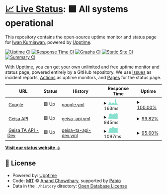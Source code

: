 # [📈 Live Status](https://broo37.github.io/upptime): <!--live status--> **🟩 All systems operational**

This repository contains the open-source uptime monitor and status page for [Iwan Kurniawan](https://broo37.github.io/upptime), powered by [Upptime](https://github.com/upptime/upptime).

[![Uptime CI](https://github.com/broo37/upptime/workflows/Uptime%20CI/badge.svg)](https://github.com/broo37/upptime/actions?query=workflow%3A%22Uptime+CI%22)
[![Response Time CI](https://github.com/broo37/upptime/workflows/Response%20Time%20CI/badge.svg)](https://github.com/broo37/upptime/actions?query=workflow%3A%22Response+Time+CI%22)
[![Graphs CI](https://github.com/broo37/upptime/workflows/Graphs%20CI/badge.svg)](https://github.com/broo37/upptime/actions?query=workflow%3A%22Graphs+CI%22)
[![Static Site CI](https://github.com/broo37/upptime/workflows/Static%20Site%20CI/badge.svg)](https://github.com/broo37/upptime/actions?query=workflow%3A%22Static+Site+CI%22)
[![Summary CI](https://github.com/broo37/upptime/workflows/Summary%20CI/badge.svg)](https://github.com/broo37/upptime/actions?query=workflow%3A%22Summary+CI%22)

With [Upptime](https://upptime.js.org), you can get your own unlimited and free uptime monitor and status page, powered entirely by a GitHub repository. We use [Issues](https://github.com/broo37/upptime/issues) as incident reports, [Actions](https://github.com/broo37/upptime/actions) as uptime monitors, and [Pages](https://broo37.github.io/upptime) for the status page.

<!--start: status pages-->
<!-- This summary is generated by Upptime (https://github.com/upptime/upptime) -->
<!-- Do not edit this manually, your changes will be overwritten -->
<!-- prettier-ignore -->
| URL | Status | History | Response Time | Uptime |
| --- | ------ | ------- | ------------- | ------ |
| <img alt="" src="https://icons.duckduckgo.com/ip3/www.google.com.ico" height="13"> [Google](https://www.google.com) | 🟩 Up | [google.yml](https://github.com/Broo37/upptime/commits/HEAD/history/google.yml) | <details><summary><img alt="Response time graph" src="./graphs/google/response-time-week.png" height="20"> 163ms</summary><br><a href="https://Broo37.github.io/upptime/history/google"><img alt="Response time 111" src="https://img.shields.io/endpoint?url=https%3A%2F%2Fraw.githubusercontent.com%2FBroo37%2Fupptime%2FHEAD%2Fapi%2Fgoogle%2Fresponse-time.json"></a><br><a href="https://Broo37.github.io/upptime/history/google"><img alt="24-hour response time 212" src="https://img.shields.io/endpoint?url=https%3A%2F%2Fraw.githubusercontent.com%2FBroo37%2Fupptime%2FHEAD%2Fapi%2Fgoogle%2Fresponse-time-day.json"></a><br><a href="https://Broo37.github.io/upptime/history/google"><img alt="7-day response time 163" src="https://img.shields.io/endpoint?url=https%3A%2F%2Fraw.githubusercontent.com%2FBroo37%2Fupptime%2FHEAD%2Fapi%2Fgoogle%2Fresponse-time-week.json"></a><br><a href="https://Broo37.github.io/upptime/history/google"><img alt="30-day response time 129" src="https://img.shields.io/endpoint?url=https%3A%2F%2Fraw.githubusercontent.com%2FBroo37%2Fupptime%2FHEAD%2Fapi%2Fgoogle%2Fresponse-time-month.json"></a><br><a href="https://Broo37.github.io/upptime/history/google"><img alt="1-year response time 111" src="https://img.shields.io/endpoint?url=https%3A%2F%2Fraw.githubusercontent.com%2FBroo37%2Fupptime%2FHEAD%2Fapi%2Fgoogle%2Fresponse-time-year.json"></a></details> | <details><summary><a href="https://Broo37.github.io/upptime/history/google">100.00%</a></summary><a href="https://Broo37.github.io/upptime/history/google"><img alt="All-time uptime 100.00%" src="https://img.shields.io/endpoint?url=https%3A%2F%2Fraw.githubusercontent.com%2FBroo37%2Fupptime%2FHEAD%2Fapi%2Fgoogle%2Fuptime.json"></a><br><a href="https://Broo37.github.io/upptime/history/google"><img alt="24-hour uptime 100.00%" src="https://img.shields.io/endpoint?url=https%3A%2F%2Fraw.githubusercontent.com%2FBroo37%2Fupptime%2FHEAD%2Fapi%2Fgoogle%2Fuptime-day.json"></a><br><a href="https://Broo37.github.io/upptime/history/google"><img alt="7-day uptime 100.00%" src="https://img.shields.io/endpoint?url=https%3A%2F%2Fraw.githubusercontent.com%2FBroo37%2Fupptime%2FHEAD%2Fapi%2Fgoogle%2Fuptime-week.json"></a><br><a href="https://Broo37.github.io/upptime/history/google"><img alt="30-day uptime 99.96%" src="https://img.shields.io/endpoint?url=https%3A%2F%2Fraw.githubusercontent.com%2FBroo37%2Fupptime%2FHEAD%2Fapi%2Fgoogle%2Fuptime-month.json"></a><br><a href="https://Broo37.github.io/upptime/history/google"><img alt="1-year uptime 99.99%" src="https://img.shields.io/endpoint?url=https%3A%2F%2Fraw.githubusercontent.com%2FBroo37%2Fupptime%2FHEAD%2Fapi%2Fgoogle%2Fuptime-year.json"></a></details>
| <img alt="" src="https://icons.duckduckgo.com/ip3/api.geisaforce.com.ico" height="13"> [Geisa API](https://api.geisaforce.com) | 🟩 Up | [geisa-api.yml](https://github.com/Broo37/upptime/commits/HEAD/history/geisa-api.yml) | <details><summary><img alt="Response time graph" src="./graphs/geisa-api/response-time-week.png" height="20"> 945ms</summary><br><a href="https://Broo37.github.io/upptime/history/geisa-api"><img alt="Response time 1069" src="https://img.shields.io/endpoint?url=https%3A%2F%2Fraw.githubusercontent.com%2FBroo37%2Fupptime%2FHEAD%2Fapi%2Fgeisa-api%2Fresponse-time.json"></a><br><a href="https://Broo37.github.io/upptime/history/geisa-api"><img alt="24-hour response time 847" src="https://img.shields.io/endpoint?url=https%3A%2F%2Fraw.githubusercontent.com%2FBroo37%2Fupptime%2FHEAD%2Fapi%2Fgeisa-api%2Fresponse-time-day.json"></a><br><a href="https://Broo37.github.io/upptime/history/geisa-api"><img alt="7-day response time 945" src="https://img.shields.io/endpoint?url=https%3A%2F%2Fraw.githubusercontent.com%2FBroo37%2Fupptime%2FHEAD%2Fapi%2Fgeisa-api%2Fresponse-time-week.json"></a><br><a href="https://Broo37.github.io/upptime/history/geisa-api"><img alt="30-day response time 942" src="https://img.shields.io/endpoint?url=https%3A%2F%2Fraw.githubusercontent.com%2FBroo37%2Fupptime%2FHEAD%2Fapi%2Fgeisa-api%2Fresponse-time-month.json"></a><br><a href="https://Broo37.github.io/upptime/history/geisa-api"><img alt="1-year response time 1069" src="https://img.shields.io/endpoint?url=https%3A%2F%2Fraw.githubusercontent.com%2FBroo37%2Fupptime%2FHEAD%2Fapi%2Fgeisa-api%2Fresponse-time-year.json"></a></details> | <details><summary><a href="https://Broo37.github.io/upptime/history/geisa-api">99.82%</a></summary><a href="https://Broo37.github.io/upptime/history/geisa-api"><img alt="All-time uptime 99.98%" src="https://img.shields.io/endpoint?url=https%3A%2F%2Fraw.githubusercontent.com%2FBroo37%2Fupptime%2FHEAD%2Fapi%2Fgeisa-api%2Fuptime.json"></a><br><a href="https://Broo37.github.io/upptime/history/geisa-api"><img alt="24-hour uptime 100.00%" src="https://img.shields.io/endpoint?url=https%3A%2F%2Fraw.githubusercontent.com%2FBroo37%2Fupptime%2FHEAD%2Fapi%2Fgeisa-api%2Fuptime-day.json"></a><br><a href="https://Broo37.github.io/upptime/history/geisa-api"><img alt="7-day uptime 99.82%" src="https://img.shields.io/endpoint?url=https%3A%2F%2Fraw.githubusercontent.com%2FBroo37%2Fupptime%2FHEAD%2Fapi%2Fgeisa-api%2Fuptime-week.json"></a><br><a href="https://Broo37.github.io/upptime/history/geisa-api"><img alt="30-day uptime 99.96%" src="https://img.shields.io/endpoint?url=https%3A%2F%2Fraw.githubusercontent.com%2FBroo37%2Fupptime%2FHEAD%2Fapi%2Fgeisa-api%2Fuptime-month.json"></a><br><a href="https://Broo37.github.io/upptime/history/geisa-api"><img alt="1-year uptime 99.98%" src="https://img.shields.io/endpoint?url=https%3A%2F%2Fraw.githubusercontent.com%2FBroo37%2Fupptime%2FHEAD%2Fapi%2Fgeisa-api%2Fuptime-year.json"></a></details>
| <img alt="" src="https://icons.duckduckgo.com/ip3/dev-ta.geisaforce.com.ico" height="13"> [Geisa TA API - Dev](https://dev-ta.geisaforce.com/api/Health/IsUp) | 🟩 Up | [geisa-ta-api-dev.yml](https://github.com/Broo37/upptime/commits/HEAD/history/geisa-ta-api-dev.yml) | <details><summary><img alt="Response time graph" src="./graphs/geisa-ta-api-dev/response-time-week.png" height="20"> 1097ms</summary><br><a href="https://Broo37.github.io/upptime/history/geisa-ta-api-dev"><img alt="Response time 1031" src="https://img.shields.io/endpoint?url=https%3A%2F%2Fraw.githubusercontent.com%2FBroo37%2Fupptime%2FHEAD%2Fapi%2Fgeisa-ta-api-dev%2Fresponse-time.json"></a><br><a href="https://Broo37.github.io/upptime/history/geisa-ta-api-dev"><img alt="24-hour response time 1077" src="https://img.shields.io/endpoint?url=https%3A%2F%2Fraw.githubusercontent.com%2FBroo37%2Fupptime%2FHEAD%2Fapi%2Fgeisa-ta-api-dev%2Fresponse-time-day.json"></a><br><a href="https://Broo37.github.io/upptime/history/geisa-ta-api-dev"><img alt="7-day response time 1097" src="https://img.shields.io/endpoint?url=https%3A%2F%2Fraw.githubusercontent.com%2FBroo37%2Fupptime%2FHEAD%2Fapi%2Fgeisa-ta-api-dev%2Fresponse-time-week.json"></a><br><a href="https://Broo37.github.io/upptime/history/geisa-ta-api-dev"><img alt="30-day response time 1040" src="https://img.shields.io/endpoint?url=https%3A%2F%2Fraw.githubusercontent.com%2FBroo37%2Fupptime%2FHEAD%2Fapi%2Fgeisa-ta-api-dev%2Fresponse-time-month.json"></a><br><a href="https://Broo37.github.io/upptime/history/geisa-ta-api-dev"><img alt="1-year response time 1031" src="https://img.shields.io/endpoint?url=https%3A%2F%2Fraw.githubusercontent.com%2FBroo37%2Fupptime%2FHEAD%2Fapi%2Fgeisa-ta-api-dev%2Fresponse-time-year.json"></a></details> | <details><summary><a href="https://Broo37.github.io/upptime/history/geisa-ta-api-dev">95.60%</a></summary><a href="https://Broo37.github.io/upptime/history/geisa-ta-api-dev"><img alt="All-time uptime 99.62%" src="https://img.shields.io/endpoint?url=https%3A%2F%2Fraw.githubusercontent.com%2FBroo37%2Fupptime%2FHEAD%2Fapi%2Fgeisa-ta-api-dev%2Fuptime.json"></a><br><a href="https://Broo37.github.io/upptime/history/geisa-ta-api-dev"><img alt="24-hour uptime 69.21%" src="https://img.shields.io/endpoint?url=https%3A%2F%2Fraw.githubusercontent.com%2FBroo37%2Fupptime%2FHEAD%2Fapi%2Fgeisa-ta-api-dev%2Fuptime-day.json"></a><br><a href="https://Broo37.github.io/upptime/history/geisa-ta-api-dev"><img alt="7-day uptime 95.60%" src="https://img.shields.io/endpoint?url=https%3A%2F%2Fraw.githubusercontent.com%2FBroo37%2Fupptime%2FHEAD%2Fapi%2Fgeisa-ta-api-dev%2Fuptime-week.json"></a><br><a href="https://Broo37.github.io/upptime/history/geisa-ta-api-dev"><img alt="30-day uptime 98.99%" src="https://img.shields.io/endpoint?url=https%3A%2F%2Fraw.githubusercontent.com%2FBroo37%2Fupptime%2FHEAD%2Fapi%2Fgeisa-ta-api-dev%2Fuptime-month.json"></a><br><a href="https://Broo37.github.io/upptime/history/geisa-ta-api-dev"><img alt="1-year uptime 99.62%" src="https://img.shields.io/endpoint?url=https%3A%2F%2Fraw.githubusercontent.com%2FBroo37%2Fupptime%2FHEAD%2Fapi%2Fgeisa-ta-api-dev%2Fuptime-year.json"></a></details>

<!--end: status pages-->

[**Visit our status website →**](https://broo37.github.io/upptime)

## 📄 License

- Powered by: [Upptime](https://github.com/upptime/upptime)
- Code: [MIT](./LICENSE) © [Anand Chowdhary](https://anandchowdhary.com), supported by [Pabio](https://pabio.com)
- Data in the `./history` directory: [Open Database License](https://opendatacommons.org/licenses/odbl/1-0/)
